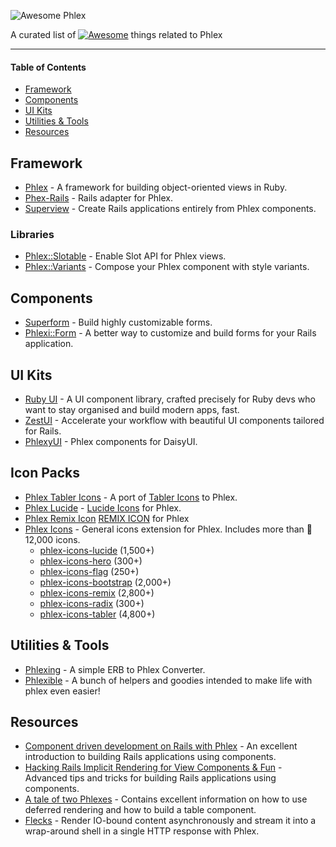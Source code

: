 ![Awesome Phlex](logo.png)

A curated list of [![Awesome](https://awesome.re/badge-flat2.svg)](https://awesome.re) things related to Phlex

---

#### Table of Contents

* [Framework](#framework)
* [Components](#components)
* [UI Kits](#ui-kits)
* [Utilities & Tools](#utilities--tools)
* [Resources](#resources)

## Framework

* [Phlex](https://github.com/phlex-ruby/phlex) - A framework for building object-oriented views in Ruby.
* [Phex-Rails](https://github.com/phlex-ruby/phlex-rails) - Rails adapter for Phlex.
* [Superview](https://github.com/rubymonolith/superview) - Create Rails applications entirely from Phlex components.

### Libraries

- [Phlex::Slotable](https://github.com/stephannv/phlex-slotable) - Enable Slot API for Phlex views.
- [Phlex::Variants](https://github.com/stephannv/phlex-variants) - Compose your Phlex component with style variants.

## Components

* [Superform](https://github.com/rubymonolith/superform) - Build highly customizable forms.
* [Phlexi::Form](https://github.com/radioactive-labs/phlexi-form) - A better way to customize and build forms for your Rails application.

## UI Kits

* [Ruby UI](https://rubyui.com/) - A UI component library, crafted precisely for Ruby devs who want to stay organised and build modern apps, fast.
* [ZestUI](https://zestui.com/) - Accelerate your workflow with beautiful UI components tailored for Rails.
* [PhlexyUI](https://github.com/phlexyUI/phlexy_ui) - Phlex components for DaisyUI.

## Icon Packs
* [Phlex Tabler Icons](https://github.com/elvinaspredkelis/phlex-tabler_icons) - A port of [Tabler Icons](https://tabler.io/icons) to Phlex.
* [Phlex Lucide](https://github.com/akodkod/phlex-lucide) - [Lucide Icons](https://lucide.dev/icons/) for Phlex.
* [Phlex Remix Icon](https://github.com/danieldocki/phlex-remixicon) [REMIX ICON](https://remixicon.com/) for Phlex
* [Phlex Icons](https://github.com/AliOsm/phlex-icons) - General icons extension for Phlex. Includes more than 🎨 12,000 icons.
	-   [phlex-icons-lucide](https://rubygems.org/gems/phlex-icons-lucide)  (1,500+)
	-   [phlex-icons-hero](https://rubygems.org/gems/phlex-icons-hero) (300+)
	-   [phlex-icons-flag](https://rubygems.org/gems/phlex-icons-flag) (250+)
	-   [phlex-icons-bootstrap](https://rubygems.org/gems/phlex-icons-bootstrap) (2,000+)
	-   [phlex-icons-remix](https://rubygems.org/gems/phlex-icons-remix) (2,800+)
	-   [phlex-icons-radix](https://rubygems.org/gems/phlex-icons-radix) (300+)
	-   [phlex-icons-tabler](https://rubygems.org/gems/phlex-icons-tabler) (4,800+)

## Utilities & Tools

* [Phlexing](https://github.com/marcoroth/phlexing) - A simple ERB to Phlex Converter.
* [Phlexible](https://github.com/joelmoss/phlexible) - A bunch of helpers and goodies intended to make life with phlex even easier!

## Resources

* [Component driven development on Rails with Phlex](https://fly.io/ruby-dispatch/component-driven-development-on-rails-with-phlex/) - An excellent introduction to building Rails applications using components.
* [Hacking Rails Implicit Rendering for View Components & Fun](https://fly.io/ruby-dispatch/hacking-rails-implicit-rendering-for-view-components/) - Advanced tips and tricks for building Rails applications using components.
* [A tale of two Phlexes](https://blog.willcosgrove.com/a-tale-of-two-phlexes) - Contains excellent information on how to use deferred rendering and how to build a table component.
* [Flecks](https://github.com/phlex-ruby/flecks) - Render IO-bound content asynchronously and stream it into a wrap-around shell in a single HTTP response with Phlex.


